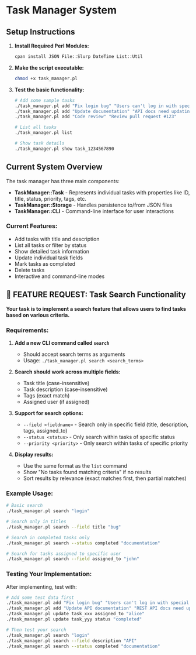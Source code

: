 # Task Manager System

## Setup Instructions

1. **Install Required Perl Modules:**
   ```bash
   cpan install JSON File::Slurp DateTime List::Util
   ```

2. **Make the script executable:**
   ```bash
   chmod +x task_manager.pl
   ```

3. **Test the basic functionality:**
   ```bash
   # Add some sample tasks
   ./task_manager.pl add "Fix login bug" "Users can't log in with special characters"
   ./task_manager.pl add "Update documentation" "API docs need updating"
   ./task_manager.pl add "Code review" "Review pull request #123"
   
   # List all tasks
   ./task_manager.pl list
   
   # Show task details
   ./task_manager.pl show task_1234567890
   ```

## Current System Overview

The task manager has three main components:

- **TaskManager::Task** - Represents individual tasks with properties like ID, title, status, priority, tags, etc.
- **TaskManager::Storage** - Handles persistence to/from JSON files
- **TaskManager::CLI** - Command-line interface for user interactions

### Current Features:
- Add tasks with title and description
- List all tasks or filter by status
- Show detailed task information
- Update individual task fields
- Mark tasks as completed
- Delete tasks
- Interactive and command-line modes

## 🎯 FEATURE REQUEST: Task Search Functionality

**Your task is to implement a search feature that allows users to find tasks based on various criteria.**

### Requirements:

1. **Add a new CLI command called `search`**
   - Should accept search terms as arguments
   - Usage: `./task_manager.pl search <search_terms>`

2. **Search should work across multiple fields:**
   - Task title (case-insensitive)
   - Task description (case-insensitive)
   - Tags (exact match)
   - Assigned user (if assigned)

3. **Support for search options:**
   - `--field <fieldname>` - Search only in specific field (title, description, tags, assigned_to)
   - `--status <status>` - Only search within tasks of specific status
   - `--priority <priority>` - Only search within tasks of specific priority

4. **Display results:**
   - Use the same format as the `list` command
   - Show "No tasks found matching criteria" if no results
   - Sort results by relevance (exact matches first, then partial matches)

### Example Usage:
```bash
# Basic search
./task_manager.pl search "login"

# Search only in titles
./task_manager.pl search --field title "bug"

# Search in completed tasks only
./task_manager.pl search --status completed "documentation"

# Search for tasks assigned to specific user
./task_manager.pl search --field assigned_to "john"
```

### Testing Your Implementation:
After implementing, test with:
```bash
# Add some test data first
./task_manager.pl add "Fix login bug" "Users can't log in with special characters"
./task_manager.pl add "Update API documentation" "REST API docs need updating"
./task_manager.pl update task_xxx assigned_to "alice"
./task_manager.pl update task_yyy status "completed"

# Then test your search
./task_manager.pl search "login"
./task_manager.pl search --field description "API"
./task_manager.pl search --status completed "documentation"
```
